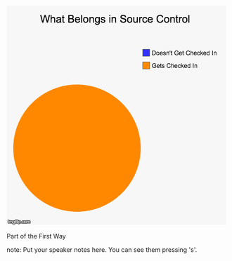 ![What Belongs in Source Control](images/whats-checked-into-source-control.png)
<p class="fragment">Part of the First Way</p>


note:
    Put your speaker notes here.
    You can see them pressing 's'.
